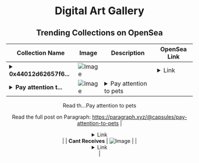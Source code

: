 <div align="center">

# Digital Art Gallery

## Trending Collections on OpenSea

| Collection Name                       | Image                                                                                     | Description                       | OpenSea Link                                                                                          |
|---------------------------------------|-------------------------------------------------------------------------------------------|-----------------------------------|--------------------------------------------------------------------------------------------------------|
| **<details><summary>0x44012d62657f6...</summary>0x44012d62657f6774caadb53e3f863275f660122c</details>** | ![Image](https://i.seadn.io/s/raw/files/b36eed81c0ce73a5f4ba8b2a8f69ba94.webp?w=500&auto=format?w=200&auto=format) |  | <details><summary>Link</summary>[0x44012d62657f6774caadb53e3f863275f660122c](https://opensea.io/collection/0x44012d62657f6774caadb53e3f863275f660122c)</details> |
| **<details><summary>Pay attention t...</summary>Pay attention to pets</details>** | ![Image](https://i.seadn.io/s/raw/files/c5d78a3e9fba96ac23f966bf4ddda5d1.webp?w=500&auto=format?w=200&auto=format) | <details><summary>Pay attention to pets

Read th...</summary>Pay attention to pets

Read the full post on Paragraph: https://paragraph.xyz/@capsules/pay-attention-to-pets</details> | <details><summary>Link</summary>[Pay attention to pets](https://opensea.io/collection/pay-attention-to-pets)</details> |
| **Cant Receives** | ![Image](https://i.seadn.io/s/raw/files/6687d3a17b6d95f9191e42cae623d827.jpg?w=500&auto=format?w=200&auto=format) |  | <details><summary>Link</summary>[Cant Receives](https://opensea.io/collection/cant-receives)</details> |

</div>